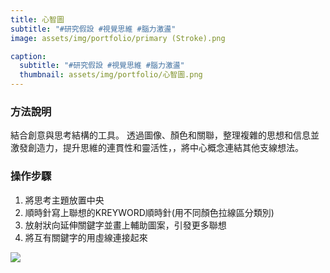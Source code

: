```yaml
---
title: 心智圖
subtitle: "#研究假設 #視覺思維 #腦力激盪"
image: assets/img/portfolio/primary (Stroke).png

caption:
  subtitle: "#研究假設 #視覺思維 #腦力激盪"
  thumbnail: assets/img/portfolio/心智圖.png
---
```

### 方法說明
結合創意與思考結構的工具。
透過圖像、顏色和關聯，整理複雜的思想和信息並激發創造力，提升思維的連貫性和靈活性，，將中心概念連結其他支線想法。

### 操作步驟
1. 將思考主題放置中央
2. 順時針寫上聯想的KREYWORD順時針(用不同顏色拉線區分類別)
3. 放射狀向延伸關鍵字並畫上輔助圖案，引發更多聯想
4. 將互有關鍵字的用虛線連接起來

<img src="https://github.com/justinlin099/Design-Method-Website/assets/61717681/7829cc40-0148-4268-ad38-2f872b9dbf6f"  style="max-width:%; height:auto;">



